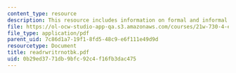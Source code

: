 ```yaml
---
content_type: resource
description: This resource includes information on formal and informal writings.
file: https://ol-ocw-studio-app-qa.s3.amazonaws.com/courses/21w-730-4-expository-writing-analyzing-mass-media-spring-2001/0b29ed3771db9bfc92c4f16fb3dac475_readrwritrnotbk.pdf
file_type: application/pdf
parent_uid: 7c86d1a7-19f1-8fd5-48c9-e6f111e49d9d
resourcetype: Document
title: readrwritrnotbk.pdf
uid: 0b29ed37-71db-9bfc-92c4-f16fb3dac475
---
```

